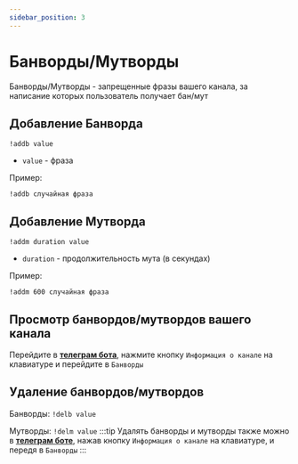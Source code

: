 ```yaml
---
sidebar_position: 3
---
```


# Банворды/Мутворды

Банворды/Мутворды - запрещенные фразы вашего канала, за написание которых пользователь получает бан/мут

## Добавление Банворда
`!addb value`
- `value` - фраза

Пример:
```
!addb случайная фраза
```
## Добавление Мутворда
`!addm duration value`
- `duration` - продолжительность мута (в секундах)

Пример:
```
!addm 600 случайная фраза
```

## Просмотр банвордов/мутвордов вашего канала
Перейдите в **[телеграм бота](https://t.me/oldboty_tw_bot)**, нажмите кнопку `Информация о канале` на клавиатуре и перейдите в `Банворды`

## Удаление банвордов/мутвордов
Банворды: `!delb value`

Мутворды: `!delm value`
:::tip
Удалять банворды и мутворды также можно в **[телеграм боте](https://t.me/oldboty_tw_bot)**, нажав кнопку `Информация о канале` на клавиатуре, и передя в `Банворды`
:::
